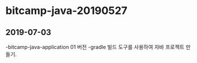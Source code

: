 # bitcamp-java-20190527

## 2019-07-03

-bitcamp-java-application 01 버전
  -gradle 빌드 도구를 사용하여 자바 프로젝트 만들기.